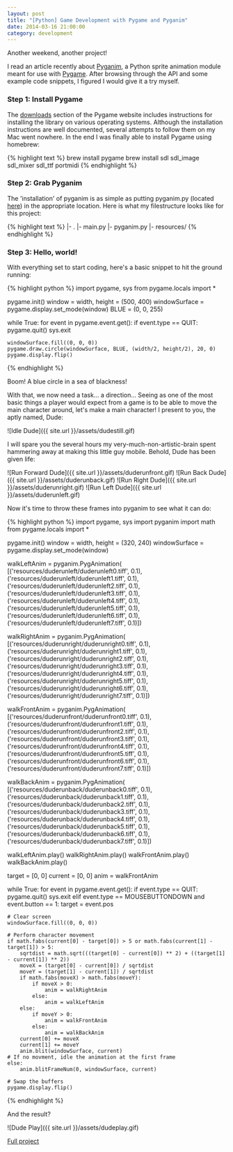```yaml
---
layout: post
title: "[Python] Game Development with Pygame and Pyganim"
date: 2014-03-16 21:00:00
category: development
---
```


Another weekend, another project!

I read an article recently about [Pyganim](http://inventwithpython.com/pyganim/), a Python sprite animation module meant for use with [Pygame](http://pygame.org/news.html). After browsing through the API and some example code snippets, I figured I would give it a try myself.

### Step 1: Install Pygame

The [downloads](http://pygame.org/download.shtml) section of the Pygame website includes instructions for installing the library on various operating systems. Although the installation instructions are well documented, several attempts to follow them on my Mac went nowhere. In the end I was finally able to install Pygame using homebrew:

{% highlight text %}
brew install pygame
brew install sdl sdl_image sdl_mixer sdl_ttf portmidi
{% endhighlight %}

### Step 2: Grab Pyganim

The 'installation' of pyganim is as simple as putting pyganim.py (located [here](http://inventwithpython.com/pyganim/index.html#download)) in the appropriate location. Here is what my filestructure looks like for this project:

{% highlight text %}
|- .
|- main.py
|- pyganim.py
|- resources/
{% endhighlight %}

### Step 3: Hello, world!

With everything set to start coding, here's a basic snippet to hit the ground running:

{% highlight python %}
import pygame, sys
from pygame.locals import *

pygame.init()
window = width, height = (500, 400)
windowSurface = pygame.display.set_mode(window)
BLUE = (0, 0, 255)

while True:
    for event in pygame.event.get():
        if event.type == QUIT:
            pygame.quit()
            sys.exit    
                                                    
    windowSurface.fill((0, 0, 0))
    pygame.draw.circle(windowSurface, BLUE, (width/2, height/2), 20, 0)
    pygame.display.flip()
{% endhighlight %}

Boom! A blue circle in a sea of blackness!

With that, we now need a task... a direction... Seeing as one of the most basic things a player would expect from a game is to be able to move the main character around, let's make a main character! I present to you, the aptly named, Dude:

![Idle Dude]({{ site.url }}/assets/dudestill.gif)

I will spare you the several hours my very-much-non-artistic-brain spent hammering away at making this little guy mobile. Behold, Dude has been given life:

![Run Forward Dude]({{ site.url }}/assets/duderunfront.gif) ![Run Back Dude]({{ site.url }}/assets/duderunback.gif) ![Run Right Dude]({{ site.url }}/assets/duderunright.gif) ![Run Left Dude]({{ site.url }}/assets/duderunleft.gif)

Now it's time to throw these frames into pyganim to see what it can do:

{% highlight python %}
import pygame, sys
import pyganim
import math
from pygame.locals import *

pygame.init()
window = width, height = (320, 240)
windowSurface = pygame.display.set_mode(window)

walkLeftAnim = pyganim.PygAnimation(
		[('resources/duderunleft/duderunleft0.tiff', 0.1),
		 ('resources/duderunleft/duderunleft1.tiff', 0.1),
		 ('resources/duderunleft/duderunleft2.tiff', 0.1),
		 ('resources/duderunleft/duderunleft3.tiff', 0.1),
		 ('resources/duderunleft/duderunleft4.tiff', 0.1),
		 ('resources/duderunleft/duderunleft5.tiff', 0.1),
		 ('resources/duderunleft/duderunleft6.tiff', 0.1),
		 ('resources/duderunleft/duderunleft7.tiff', 0.1)])

walkRightAnim = pyganim.PygAnimation(
		[('resources/duderunright/duderunright0.tiff', 0.1),
		 ('resources/duderunright/duderunright1.tiff', 0.1),
		 ('resources/duderunright/duderunright2.tiff', 0.1),
		 ('resources/duderunright/duderunright3.tiff', 0.1),
		 ('resources/duderunright/duderunright4.tiff', 0.1),
		 ('resources/duderunright/duderunright5.tiff', 0.1),
		 ('resources/duderunright/duderunright6.tiff', 0.1),
		 ('resources/duderunright/duderunright7.tiff', 0.1)])

walkFrontAnim = pyganim.PygAnimation(
		[('resources/duderunfront/duderunfront0.tiff', 0.1),
		 ('resources/duderunfront/duderunfront1.tiff', 0.1),
		 ('resources/duderunfront/duderunfront2.tiff', 0.1),
		 ('resources/duderunfront/duderunfront3.tiff', 0.1),
		 ('resources/duderunfront/duderunfront4.tiff', 0.1),
		 ('resources/duderunfront/duderunfront5.tiff', 0.1),
		 ('resources/duderunfront/duderunfront6.tiff', 0.1),
		 ('resources/duderunfront/duderunfront7.tiff', 0.1)])

walkBackAnim = pyganim.PygAnimation(
		[('resources/duderunback/duderunback0.tiff', 0.1),
		 ('resources/duderunback/duderunback1.tiff', 0.1),
		 ('resources/duderunback/duderunback2.tiff', 0.1),
		 ('resources/duderunback/duderunback3.tiff', 0.1),
		 ('resources/duderunback/duderunback4.tiff', 0.1),
		 ('resources/duderunback/duderunback5.tiff', 0.1),
		 ('resources/duderunback/duderunback6.tiff', 0.1),
		 ('resources/duderunback/duderunback7.tiff', 0.1)])

walkLeftAnim.play()
walkRightAnim.play()
walkFrontAnim.play()
walkBackAnim.play()

target = [0, 0]
current = [0, 0]
anim = walkFrontAnim

while True:
	for event in pygame.event.get():
		if event.type == QUIT:
			pygame.quit()
			sys.exit
		elif event.type == MOUSEBUTTONDOWN and event.button == 1:
			target = event.pos

	# Clear screen 
	windowSurface.fill((0, 0, 0))
 
 	# Perform character movement
 	if math.fabs(current[0] - target[0]) > 5 or math.fabs(current[1] - target[1]) > 5:
 		sqrtdist = math.sqrt(((target[0] - current[0]) ** 2) + ((target[1] - current[1]) ** 2))
 		moveX = (target[0] - current[0]) / sqrtdist
 		moveY = (target[1] - current[1]) / sqrtdist
 		if math.fabs(moveX) > math.fabs(moveY):
 			if moveX > 0:
 				anim = walkRightAnim
 			else:
 				anim = walkLeftAnim
 		else:
 			if moveY > 0:
 				anim = walkFrontAnim
 			else:
				anim = walkBackAnim
 		current[0] += moveX
 		current[1] += moveY
 		anim.blit(windowSurface, current)
 	# If no movment, idle the animation at the first frame
 	else:
 		anim.blitFrameNum(0, windowSurface, current)

 	# Swap the buffers
	pygame.display.flip()
{% endhighlight %}

And the result?

![Dude Play]({{ site.url }}/assets/dudeplay.gif)

[Full project](https://github.com/drewmalin/pygame_and_pyganim)
